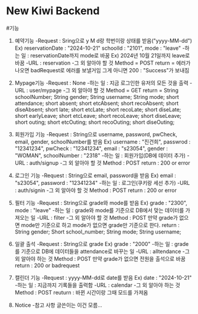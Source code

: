 # New Kiwi Backend

#기능

1. 예약기능
-Request : Sring으로 y M d랑  학번이랑 상태를 받음("yyyy-MM-dd")
Ex) reservationDate : "2024-10-21" schoolId : "2101", mode : "leave"
-하는 일 : reservationDate까지 mode로 바꿈
Ex) 2024년 10월 21일까지 leave로 바꿈
-URL : reservation
-그 외 알아야 할 것 
Method = POST
return = 에러가 나오면 badRequest로 에러를 보낼거임 그게 아니면 200 : "Success"가 보내짐

2. Mypage기능
-Request : None
-하는 일 : 지금 로그인한 유저의 모든 것을 출력
-URL : user/mypage
-그 외 알아야 할 것
Method = GET
return =
     String schoolNumber;
     String gender;
     String username;
     String mode;
     short attendance;
     short absent;
     short etcAbsent;
     short recoAbsent;
     short diseAbsent;
     short late;
     short etcLate;
     short recoLate;
     short diseLate;
     short earlyLeave;
     short etcLeave;
     short recoLeave;
     short diseLeave;
     short outing;
     short etcOuting;
     short recoOuting;
     short diseOuting;

3. 회원가입 기능
-Request : String으로 username, password, pwCheck, email, gender, schoolNumber를 받음
Ex) username : "진건희", passwrod : "12341234", pwCheck : "12341234", email : "s23054", gender : "WOMAN", schoolNumber : "2318"
-하는 일 : 회원가입(DB에 데이터 추가)
-URL : auth/signup
-그 외 알아야 할 것
Method : POST
return : 200 or error

4. 로그인 기능
-Request : String으로 email, password을 받음
Ex) email : "s23054", password : "12341234"
-하는 일 : 로그인(쿠키랑 세선 추가)
-URL : auth/signin
-그 외 알아야 할 것
Method : POST
return : 200 or error

5. 필터 기능
-Request : String으로 grade와 mode를 받음
Ex) grade : "2300", mode : "leave"
-하는 일 : grade와 mode를 기준으로 DB에서 맞는 데이터를 가져오는 일
-URL : filter
-그 외 알아야 할 것
Method : POST
만약 grade가 없으면 mode만 기준으로 하고 mode가 없으면 grade만 기준으로 한다.
return :
    String gender;
    Short school_number;
    String mode;
    String username;

6. 일괄 출석
-Request : String으로 grade
Ex) grade : "2000"
-하는 일 : grade를 기준으로 DB에 데이터들을 attendance로 바꾸는 일
-URL : alltendance
-그 외 알아야 하는 것
Method : POST
만약 grade가 없으면 전원을 출석으로 바꿈
return : 200 or badrequest

7. 캘린더 기능
-Request : yyyy-MM-dd로 date를 받음
Ex) date : "2024-10-21"
-하는 일 : 지금까지 기록들을 출력함
-URL : calendar
-그 외 알아야 하는 것
Method : POST
reuturn : 바뀐 시간이랑 그때 모드를 가져옴

8. Notice
-참고 사항 글쓴이는 이건 모름...
